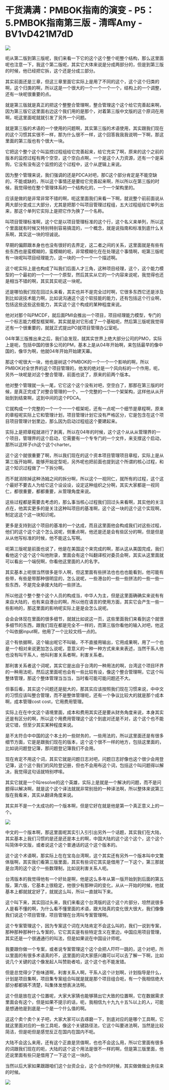 # 干货满满：PMBOK指南的演变 - P5：5.PMBOK指南第三版 - 清晖Amy - BV1vD421M7dD

![](img/19aa3388ce0f03cc1f4daa3e430a3110_0.png)

呃从第二版到第三版呢，我们来看一下它的这个这个整个呃整个结构，那么这里面呢也注意一下，我这个第二版呢，其实它大体来说是分成两部分的，但是到第三版的时候，他已经把它拆，这个还是分成三部分。

其实前面还是三章，但这三章里面它实际上是用了不同的这个，这个这个归类的啊，这个归类的啊，所以这是一个很大的一个一个一个一个，结构上的一个调整，还有一块呢很重要的点。

就是第三版就是真正的把这个整整合管理啊，整合管理这个这个给它完善起来啊，因为第三版它这里面右边这个我们用的是那个，对着第三版中文版的这个原词在用啊，呃这里面呢就就引发了另外一个问题。

就是第三版的术语的一个使用的问题啊，其实第三版的术语使用，其实跟我们现在的这个习惯其实很不一样，那为什么很不一样，这个回答我我我说明一下啊，那这里面的第三版也有个很大一块。

它把这个整个这个叫监控过程组给它完善起来，给它充实了啊，原来的这个之前的版本的监控过程有两个空空，这个空白点啊，一个是这个人力资源，还有一个是采购，它没有没有这个监控的这个过程中，这个从逻辑上来说。

因为整个管理来说，我们强调的还是PDCA对吧，那C这个部分肯定是不能空缺的，不能或缺的，所以这个事情还是要给它完善起来啊，所以所以在第三版的时候，我觉得他在整个管理体系的一个结构化的，一个一个架构里的。

应该是做的是非常非常不错的啊，呃这里面我们来看一下啊，就说整个前前面说从两大部分变成三大部分，尤其是把那个叫项目管理过程组，五大过程组给它单列出来，那这个单列它实际上是把它作为换了一个名称。

叫项目管理标准啊，这个它是以项目管理标准的这个行，这个名义来单列，所以这个里面就有时候又特别特别容易搞混的，一个概念，就是说指南和标准到底什么关系啊，其实这一块的坦诚说。

早期的偏颇跟本身也也没有很好的去界定，这二者之间的关系，这里面就是有些有些东西也是蛮模糊的，蛮模糊的呃，非常模糊化在在处理这个事情啊，呃第三版呢有一块呢叫项目经理能力，这一块的一个一个一个描述啊。

这个呢实际上是也构成了叫我们后面人才三角，这种项目经理，这个，这个能力模型的一个最初的一个一个一个原型，然后其实从它的一个内容来说呢，我觉得也还是相当不错的啊，其实其实呃这一块呢。

还是哪怕我们现在回过头来看，其实也并不是完全过时啊，它很多东西它还是涉及到比如说技术能力啊，比如说沟通这个这个软技能的能力，还有包括这个行业啊，包括这些这些这些能力，其实这个这个构成的某种程度来说。

他对对那个叫PMCDF，就后面PMI会推出一个项目，项目经理能力模型，专门的一个标志能力模型框架啊，其实就是对它形成了一个基础呃，然后第三版呢我觉得还有一个很重要的，就就正式提出PO就项目管理办公室呃。

04年第三版推出来之后，我们会发现，就其实世界上绝大部分公司的PMO，实际上是呃，包括中国的很多公司的PM，基本上是从04年开始啊，来包括最早的像中国的，像华为啊，他就04年开始开始建天幕。

那这个呢很大一块，他也是树这个PMBOK的一个一个一个影响的啊，所以PMBOK对全世界的这个项目管理的，他发的绝对是一个风向标的一个作用，呃，另外一块呢是对这个整合管理，前面也说了，原来的前两个版本。

他对整个管理就一头一尾，它它这个这个没有对吧，空空白了，那那在第三版的时候，是真正完成了对整合管理的一个，一个完整的一个一个架架构，这样他从从开始到到结束啊，这到中间的这个PDCA。

它就构成一个完整的一个一个一一个框架呃，还有一点呢一个细节是章程啊，原来的章程呢实际上它和管理计划，项目管理计划它没有严格区分，它是包含在这个项目项目管理计划里边，那么因为启动过程组这个要建起来。

实际上是把章程就进行了剥离，所以在04年的时候，这个这个从从从管理界的一个项目，管理界的这个启动，它需要有一个专专门的一个文件，来支撑这个启动，那所以这样子ch这个这个charter。

这个这个就很重要了啊，所以我们现在的这个资本项目管理项目章程，实际上是从第三版开始啊，能够开始定型呃，另外呢也把前面也提到这个所谓的核心过程，和这个知识过程做了一下拆分啊。

而不就消除掉这种汤姆之间的拆分啊，所以这个一视同仁，就所有的过程，这个这个最好不要去人为给它这个设设设，设定这种组织之分啊，其实大家都是一视同仁，都很重要，都都重要，从管理角度来说。

这些过程都是需要去考虑的，那么事当核心过程我们回过头来看啊，其实他的关注点在，他其实更多的是关注这种叫项目的基准啊，这个这一块的这个这个实现啊，制定这这个这一块知识呢。

更多是支持到这个项目的基准的一个达成，而且这里面他会构成我们对这些过程，他们的这个这个这个怎么说呢，侧重点啊，他还是还是会有些区分的啊，但是但是从从他写标准的时候，他不能这么写啊。

呃第三版呢是前面也说了，他是在美国这个来完成的啊，那从这从美国完成，我们看他这个这个这个叫他附录，里面会有这个叫翻译校对委员会啊，其实从这里面就可以看出一个端倪啊，你看他这里面的人的名字。

其实基本上呃很当然很多是华人啊，但这里面有些拼法也也也也能看到，他可能有些带，有些是带那种很明显的，怎么说呢，一些港台的一些一些拼法的一些一些一些东西，不是完全承接大陆的一些拼法。

所以他这个整个整个这个人员的构成当，中华人为主，但是这里面确确实来说有有来自大陆的，也有来自港台的啊，所以他在语言的使用方面，其实它会产生一些一些影响的，那这里面的影响呢实际上是是会怎么说呢。

会会会体现在里面的很多细节，就就比如说这一页，这些里面我们来看到这个就很多细节的东西，跟我们现在都是完全不一样的，而第三版你看他的输入对吧，他这个叫依据input啊，他用了一个比较文绉一点的。

这个有依据啊，这个输出呢它不叫输，不不直接用输出，它用成果啊，用了一个也是一个相对来说更加怎么说呢，意意义的一种一种方式来来来表述，当然干系人他也没有叫干系人，他叫利害关系者啊，利害关系者。

那利害关系者这个词呢，其实它是出自于台湾的一种用法的啊，台湾这个项目环界的一种用法呃，然后这里面呢也会有一些比较有设，像这个整合管理啊，它这个叫整体管理，那这个整体管理当当当，当时看可能可能问题还不大。

但事后看，其实这个问题还是挺大的，那其实应该按照我们现在习惯来说，中中文的习惯应该叫整合管理，而不是整体管理呃，还有一个争议比较大的就是那个成本啊，成本管理cost cost，它用费用管理。

实际上在在中文这个语境里面，成本和费用其实还是要从财务角度来说，本身其实还是有区分的啊，所以这个用费用管理这个这个到底对还是不对，这个这个也不能说它错，但至少其实某种程度来说。

是不太符合中中国的这个本土的一些财务的，一些用法的，所以这里面还是有很多细节方面，它是是跟我们现在的版本，这个这个很不一样的地方，包括这里面的，比如说问题登记簿，那问题登记簿我们不会用。

现在肯定不用这个词，其实它就是问题日志对吧，问题日志好像也这个很少会用登记簿，这个这个我们的风险登记册，但也不会用布这个词，包括这个叫问题得以解决，我觉得这句话就特别啰嗦。

其实它就是一个叫resolve的这个英雄，实际上是就是一个解决的问题，而不是问题得以解决啊，就是这个这个译法就就非常别扭的一种译法啊，所以整体来说第三版在我看来，其实从翻译角度来说。

其实并不是一个太成功的一个版本啊，但是它好在就是他是第一个真正意义上的一个。

![](img/19aa3388ce0f03cc1f4daa3e430a3110_2.png)

中文的一个版本啊，那这里面呢其实引入引引出另外一个话题，其实我们在大陆，其实基本上我们习惯的是还是还是本土的啊，中国大陆的这个这个这个，这个这个叫简体中文版，或者说这个这个普通话的这个这个版本的。

这个这个术语啊，那实际上在在宝岛台湾啊，这个其实还有另外一个版本叫中文繁体版啊，其实我们看第三版里面，其实有些词它其实是借用了一下这个，第三那就是台湾的这个这个一些数理制，比如说利害关系人呃。

台湾版本的我觉得他有一个好处是啊，他是这么多年从第一版开始到到后面的第五版，第六版，它基本上很稳定，他很少有那种词的变化，从从一开始的时候，他就基本上都就就定好了，就就这么叫，所以一直就叫下来。

这个叫下来，其实回过头来，我们来看这个台湾版的这个这个片部分，坦然说很多人是看不懂的啊，为什么看不懂里面的术语，跟大陆真的变化很大很大，我们像像我们说这个项目管理，项目管理在台湾叫专案管理啊。

这个专案管理这个，因为专案这个词在大陆肯定不会这么叫的，我们一说到专案，那种那种那种什么专案的，它它其实是有些特定含义在里边，中国应用项目管理，其实还是一个很通通行的叫法，但是如果说在中国设计师呢。

我要跟你做一个专案，或者说专案管理这个这个会把人吓吓一跳的，这个对吧，所以里面的有很多术语真的不，这里面的词大家感兴趣可以可以去了解一下啊，比如说几个关键的这个像发起人叫赞助者哈，这个这个也不能发错。

但是总觉得少了些味道啊，利害关系人啊，干系人这个计划啊，计划指导是什么，计划是项目集啊，项目集专案组合叫就是就是那个项目组合呃，有一个我相信绝大部分都都搞不清楚，叫集体发想表决法啊。

这个但是放在这个位置呢，大家大家猜也能够猜出它大致的位置啊，它在数据需求里面会有这个，但是如果不提示的话，呃，我相信九十九九十五%以上的人，可能是想通他是到底是一个是一个什么值的啊。

这这个卖个卖个关子吧，大家大家可以去琢磨一下，到底对应的是哪个工具啊，它就这里面对应的一些工具呃，像这个关键路径法，它这个叫要进法啊，当然是比较简洁，但是呃但是感觉反正在国内在国内不呃。

大陆不会这么来用，还有这个正直是货值啊，也也不会这么用，所以它里面有很多的词跟我们现在的呃，大陆的这个这个用法是很不一样的啊，但是第三版里面，他还说里面有些只是借用了一下这个这一块的。

当然以后大家如果跟跟咱们这个台资企业，这个合作的时候，其实做做做业务往来的时候。

![](img/19aa3388ce0f03cc1f4daa3e430a3110_4.png)